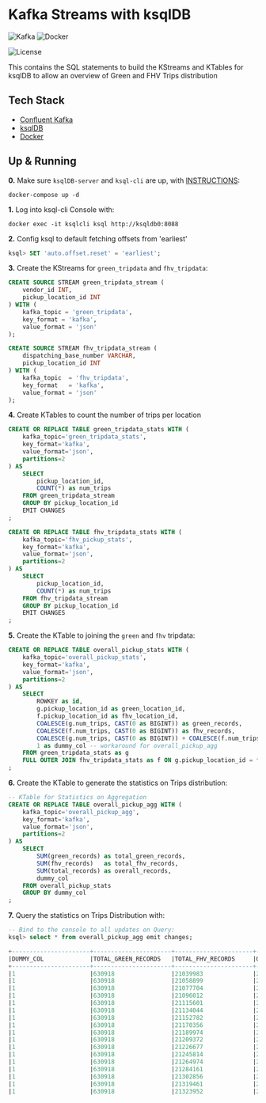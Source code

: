 # Kafka Streams with ksqlDB

![Kafka](https://img.shields.io/badge/Confluent_Kafka-7.4.x-141414?style=flat&logo=apachekafka&logoColor=white&labelColor=141414)
![Docker](https://img.shields.io/badge/Docker-329DEE?style=flat&logo=docker&logoColor=white&labelColor=329DEE)

![License](https://img.shields.io/badge/license-CC--BY--SA--4.0-31393F?style=flat&logo=creativecommons&logoColor=black&labelColor=white)

This contains the SQL statements to build the KStreams and KTables for ksqlDB to allow an overview of Green and FHV Trips distribution


## Tech Stack
- [Confluent Kafka](https://docs.confluent.io/platform/current/installation/overview.html)
- [ksqlDB](https://docs.ksqldb.io/en/latest/)
- [Docker](https://docs.docker.com/get-docker/)


## Up & Running

**0.** Make sure `ksqlDB-server` and `ksql-cli` are up, with [INSTRUCTIONS](https://github.com/iobruno/data-engineering-zoomcamp/tree/master/week_6_stream_processing):
```
docker-compose up -d
```

**1.** Log into ksql-cli Console with:
```
docker exec -it ksqlcli ksql http://ksqldb0:8088
```

**2.** Config ksql to default fetching offsets from 'earliest'
```sql
ksql> SET 'auto.offset.reset' = 'earliest';
```


**3.** Create the KStreams for `green_tripdata` and `fhv_tripdata`:
```sql
CREATE SOURCE STREAM green_tripdata_stream (
    vendor_id INT,
    pickup_location_id INT
) WITH (
    kafka_topic = 'green_tripdata',
    key_format = 'kafka',
    value_format = 'json'
);

CREATE SOURCE STREAM fhv_tripdata_stream (
    dispatching_base_number VARCHAR,
    pickup_location_id INT
) WITH (
    kafka_topic  = 'fhv_tripdata',
    key_format   = 'kafka',
    value_format = 'json'
);
```

**4.** Create KTables to count the number of trips per location
```sql
CREATE OR REPLACE TABLE green_tripdata_stats WITH (
    kafka_topic='green_tripdata_stats',
    key_format='kafka',
    value_format='json',
    partitions=2
) AS
    SELECT
        pickup_location_id,
        COUNT(*) as num_trips
    FROM green_tripdata_stream
    GROUP BY pickup_location_id
    EMIT CHANGES
;

CREATE OR REPLACE TABLE fhv_tripdata_stats WITH (
    kafka_topic='fhv_pickup_stats',
    key_format='kafka',
    value_format='json',
    partitions=2
) AS
    SELECT
        pickup_location_id,
        COUNT(*) as num_trips
    FROM fhv_tripdata_stream
    GROUP BY pickup_location_id
    EMIT CHANGES
;
```

**5.** Create the KTable to joining the `green` and `fhv` tripdata:
```sql
CREATE OR REPLACE TABLE overall_pickup_stats WITH (
    kafka_topic='overall_pickup_stats',
    key_format='kafka',
    value_format='json',
    partitions=2
) AS
    SELECT
        ROWKEY as id,
        g.pickup_location_id as green_location_id,
        f.pickup_location_id as fhv_location_id,
        COALESCE(g.num_trips, CAST(0 as BIGINT)) as green_records,
        COALESCE(f.num_trips, CAST(0 as BIGINT)) as fhv_records,
        COALESCE(g.num_trips, CAST(0 as BIGINT)) + COALESCE(f.num_trips, CAST(0 as BIGINT)) as total_records,
        1 as dummy_col -- workaround for overall_pickup_agg
    FROM green_tripdata_stats as g
    FULL OUTER JOIN fhv_tripdata_stats as f ON g.pickup_location_id = f.pickup_location_id
;
```

**6.** Create the KTable to generate the statistics on Trips distribution:
```sql
-- KTable for Statistics on Aggregation
CREATE OR REPLACE TABLE overall_pickup_agg WITH (
    kafka_topic='overall_pickup_agg',
    key_format='kafka',
    value_format='json',
    partitions=2
) AS
    SELECT
        SUM(green_records) as total_green_records,
        SUM(fhv_records)   as total_fhv_records,
        SUM(total_records) as overall_records,
        dummy_col
    FROM overall_pickup_stats
    GROUP BY dummy_col
;
```
**7.** Query the statistics on Trips Distribution with:

```sql
-- Bind to the console to all updates on Query:
ksql> select * from overall_pickup_agg emit changes;

+----------------------+----------------------+----------------------+----------------------+
|DUMMY_COL             |TOTAL_GREEN_RECORDS   |TOTAL_FHV_RECORDS     |OVERALL_RECORDS       |
+----------------------+----------------------+----------------------+----------------------+
|1                     |630918                |21039983              |21670901              |
|1                     |630918                |21058899              |21689817              |
|1                     |630918                |21077704              |21708622              |
|1                     |630918                |21096012              |21726930              |
|1                     |630918                |21115601              |21746519              |
|1                     |630918                |21134044              |21764962              |
|1                     |630918                |21152782              |21783700              |
|1                     |630918                |21170356              |21801274              |
|1                     |630918                |21189974              |21820892              |
|1                     |630918                |21209372              |21840290              |
|1                     |630918                |21226677              |21857595              |
|1                     |630918                |21245814              |21876732              |
|1                     |630918                |21264974              |21895892              |
|1                     |630918                |21284161              |21915079              |
|1                     |630918                |21302856              |21933774              |
|1                     |630918                |21319461              |21950379              |
|1                     |630918                |21323952              |21954870              |
```